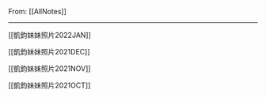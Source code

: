 From: [[AllNotes]]

---

[[凱鈞妹妹照片2022JAN]]

[[凱鈞妹妹照片2021DEC]]

[[凱鈞妹妹照片2021NOV]]

[[凱鈞妹妹照片2021OCT]]

